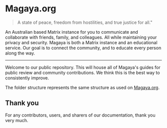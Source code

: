 # Magaya.org
> A state of peace, freedom from hostilities, and true justice for all."

An Australian based Matrix instance for you to communicate and collaborate with friends, family, and colleagues. All while maintaining your privacy and security. Magaya is both a Matrix instance and an educational service. Our goal is to connect the community, and to educate every person along the way.

---

Welcome to our public repository. This will house all of Magaya's guides for public review and community contributions. We think this is the best way to consistently improve.

The folder structure represents the same structure as used on [Magaya.org](https://magaya.org/docs/get-started/introduction/).

## Thank you

For any contributors, users, and sharers of our documentation, thank you very much.

